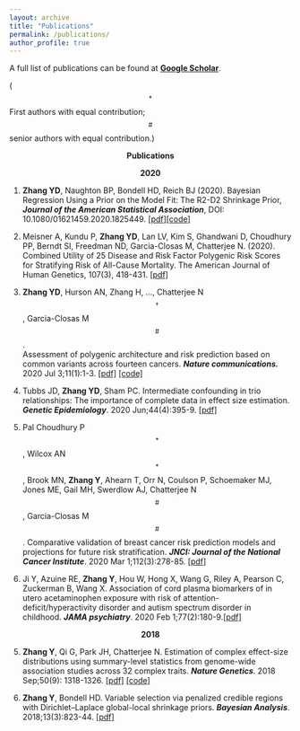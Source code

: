 ```yaml
---
layout: archive
title: "Publications"
permalink: /publications/
author_profile: true
---
```



A full list of publications can be found at 
[**Google Scholar**](https://scholar.google.com/citations?user=BQJDI9YAAAAJ&hl=en).

($$^*$$First authors with equal contribution;     $$^\#$$senior authors with equal contribution.)


<!---
**<center>Preprints</center>**
-->

**<center>Publications</center>** 
<!---
-->
**<center>2020</center>**

1. __Zhang YD__, Naughton BP,  Bondell HD,  Reich BJ (2020). Bayesian Regression Using a Prior on the Model Fit: The R2-D2 Shrinkage Prior, ***Journal of the American Statistical Association***, DOI: 10.1080/01621459.2020.1825449. [[pdf]](https://doi.org/10.1080/01621459.2020.1825449)[[code]](https://github.com/yandorazhang/R2D2)

1. Meisner A, Kundu P, **Zhang YD**, Lan LV, Kim S, Ghandwani D, Choudhury PP, Berndt SI, Freedman ND, Garcia-Closas M, Chatterjee N. (2020). Combined Utility of 25 Disease and Risk Factor Polygenic Risk Scores for Stratifying Risk of All-Cause Mortality. The American Journal of Human Genetics, 107(3), 418-431. [[pdf]](https://www.sciencedirect.com/science/article/abs/pii/S0002929720302329)


1.  __Zhang  YD__,   Hurson AN, Zhang H, ...,  Chatterjee N$$^\dagger$$,  Garcia-Closas M$$^\#$$.   
Assessment of polygenic architecture and risk prediction based on common variants across fourteen cancers. **_Nature communications._** 2020 Jul 3;11(1):1-3. [[pdf]](https://www.nature.com/articles/s41467-020-16483-3)
[[code]](https://github.com/yandorazhang/CancerEffectSize)

2. Tubbs JD, **Zhang YD**, Sham PC. Intermediate confounding in trio relationships: The importance of complete data in effect size estimation. ***Genetic Epidemiology***. 2020 Jun;44(4):395-9. [[pdf]](https://onlinelibrary.wiley.com/doi/abs/10.1002/gepi.22294)


4. Pal Choudhury P$$^*$$, Wilcox AN$$^*$$, Brook MN, **Zhang Y**, Ahearn T, Orr N, Coulson P, Schoemaker MJ, Jones ME, Gail MH, Swerdlow AJ,  Chatterjee N$$^\#$$,  Garcia-Closas M$$^\#$$. Comparative validation of breast cancer risk prediction models and projections for future risk stratification. ***JNCI: Journal of the National Cancer Institute***. 2020 Mar 1;112(3):278-85. [[pdf]](https://academic.oup.com/jnci/advance-article/doi/10.1093/jnci/djz113/5511406?searchresult=1)  



3. Ji Y, Azuine RE, **Zhang Y**, Hou W, Hong X, Wang G, Riley A, Pearson C, Zuckerman B, Wang X. Association of cord plasma biomarkers of in utero acetaminophen exposure with risk of attention-deficit/hyperactivity disorder and autism spectrum disorder in childhood. ***JAMA psychiatry***. 2020 Feb 1;77(2):180-9.[[pdf]](https://jamanetwork.com/journals/jamapsychiatry/fullarticle/2753512?guestAccessKey=e3ed6a0c-3d29-49fe-98ae-fb012a6de8ce&utm_source=jps&utm_medium=email&utm_campaign=author_alert-jamanetwork&utm_content=author-author_engagement&utm_term=1m)
<!---
-->
**<center>2018</center>**


5. **Zhang Y**,  Qi G, Park JH, Chatterjee N. Estimation of complex effect-size distributions using summary-level statistics from genome-wide association studies across 32 complex traits. **_Nature Genetics_**. 2018 Sep;50(9): 1318-1326.   [[pdf]](https://www.nature.com/articles/s41588-018-0193-x?_ga=2.159118714.1393237673.1538611200-2049736318.1538611200)  [[code]](https://github.com/yandorazhang/GENESIS)


6. **Zhang Y**, Bondell HD. Variable selection via penalized credible regions with Dirichlet–Laplace global-local shrinkage priors. **_Bayesian Analysis_**. 2018;13(3):823-44.  [[pdf]](https://projecteuclid.org/euclid.ba/1508551721) 







